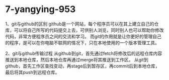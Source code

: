 # 7-yangying-953
1、git与github的区别
github是一个网站，每个程序员可以在其上建立自己的仓库，可以将自己所写的代码提交上去，可供别人浏览，同时别人也可以帮助你修改代码，非常方便程序员之间的交流和学习。
而git的作用就是让你更好的管理自己的程序，是可以在你电脑不联网的情况下，只在本地使用的一个版本管理工具。

2、git与github传输过程
从github到git，首先通过fetch将修改后的远程仓库内容推送到本地仓库，然后本地仓库再通过merge将其推送到工作区。
从git到github，首先工作区查找变动，再stage后到暂存区，再commit后到本地仓库，最后将其push到远程仓库。

